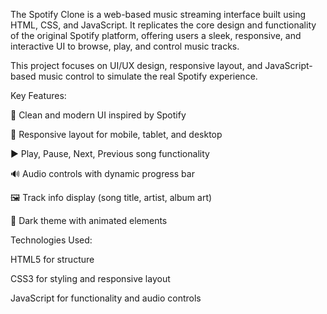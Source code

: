 The Spotify Clone is a web-based music streaming interface built using HTML, CSS, and JavaScript. It replicates the core design and functionality of the original Spotify platform, offering users a sleek, responsive, and interactive UI to browse, play, and control music tracks.

This project focuses on UI/UX design, responsive layout, and JavaScript-based music control to simulate the real Spotify experience.

Key Features:

🎵 Clean and modern UI inspired by Spotify

📱 Responsive layout for mobile, tablet, and desktop

▶️ Play, Pause, Next, Previous song functionality

🔊 Audio controls with dynamic progress bar

🖼️ Track info display (song title, artist, album art)

🌙 Dark theme with animated elements

Technologies Used:

HTML5 for structure

CSS3 for styling and responsive layout

JavaScript for functionality and audio controls

